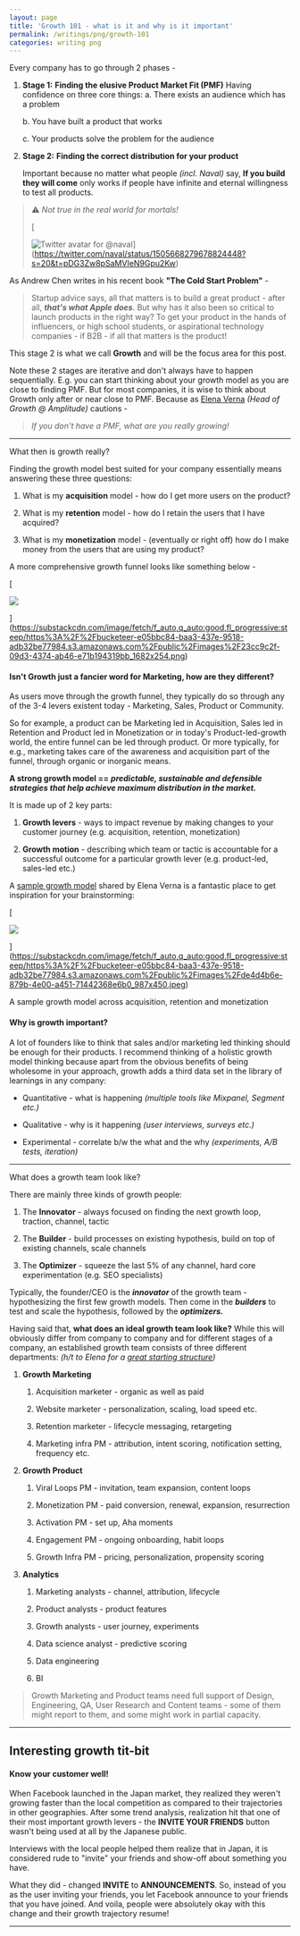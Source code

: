 ```yaml
---
layout: page
title: 'Growth 101 - what is it and why is it important'
permalink: /writings/png/growth-101
categories: writing png
---
```


Every company has to go through 2 phases -

1.  **Stage 1:** **Finding the elusive Product Market Fit (PMF)**
    Having confidence on three core things:
    a. There exists an audience which has a problem
        
    b. You have built a product that works
        
    c. Your products solve the problem for the audience
        
2.  **Stage 2:** **Finding the correct distribution for your product**
    
    Important because no matter what people *(incl. Naval)* say, **If you build they will come** only works if people have infinite and eternal willingness to test all products.
    

> ⚠️ *Not true in the real world for mortals!*
> 
> [
> 
> ![Twitter avatar for @naval](https://substackcdn.com/image/twitter_name/w_96/naval.jpg)](https://twitter.com/naval/status/1505668279678824448?s=20&t=pDG3Zw8pSaMVIeN9Gpu2Kw)

As Andrew Chen writes in his recent book **"The Cold Start Problem"** -

> Startup advice says, all that matters is to build a great product - after all, _**that's what Apple does**_. But why has it also been so critical to launch products in the right way? To get your product in the hands of influencers, or high school students, or aspirational technology companies - if B2B - if all that matters is the product!

This stage 2 is what we call **Growth** and will be the focus area for this post.

Note these 2 stages are iterative and don't always have to happen sequentially. E.g. you can start thinking about your growth model as you are close to finding PMF. But for most companies, it is wise to think about Growth only after or near close to PMF. Because as [Elena Verna](https://www.linkedin.com/in/elenaverna/) _(Head of Growth @ Amplitude)_ cautions -

> *If you don't have a PMF, what are you really growing!*

* * *

What then is growth really?


Finding the growth model best suited for your company essentially means answering these three questions:

1.  What is my **acquisition** model - how do I get more users on the product?
    
2.  What is my **retention** model - how do I retain the users that I have acquired?
    
3.  What is my **monetization** model - (eventually or right off) how do I make money from the users that are using my product?
    

A more comprehensive growth funnel looks like something below -

[

![](https://bucketeer-e05bbc84-baa3-437e-9518-adb32be77984.s3.amazonaws.com/public/images/23cc9c2f-09d3-4374-ab46-e71b194319bb_1682x254.png)



](https://substackcdn.com/image/fetch/f_auto,q_auto:good,fl_progressive:steep/https%3A%2F%2Fbucketeer-e05bbc84-baa3-437e-9518-adb32be77984.s3.amazonaws.com%2Fpublic%2Fimages%2F23cc9c2f-09d3-4374-ab46-e71b194319bb_1682x254.png)

#### Isn't Growth just a fancier word for Marketing, how are they different?

As users move through the growth funnel, they typically do so through any of the 3-4 levers existent today - Marketing, Sales, Product or Community.

So for example, a product can be Marketing led in Acquisition, Sales led in Retention and Product led in Monetization or in today's Product-led-growth world, the entire funnel can be led through product. Or more typically, for e.g., marketing takes care of the awareness and acquisition part of the funnel, through organic or inorganic means.

**A strong growth model ==** _**predictable, sustainable and defensible strategies that help achieve maximum distribution in the market.**_ 

It is made up of 2 key parts:

1.  **Growth levers** - ways to impact revenue by making changes to your customer journey (e.g. acquisition, retention, monetization)
    
2.  **Growth motion** - describing which team or tactic is accountable for a successful outcome for a particular growth lever (e.g. product-led, sales-led etc.)
    

A [sample growth model](https://miro.com/app/board/o9J_lmREpH0=/) shared by Elena Verna is a fantastic place to get inspiration for your brainstorming:

[

![](https://bucketeer-e05bbc84-baa3-437e-9518-adb32be77984.s3.amazonaws.com/public/images/de4d4b6e-879b-4e00-a451-71442368e6b0_987x450.jpeg)



](https://substackcdn.com/image/fetch/f_auto,q_auto:good,fl_progressive:steep/https%3A%2F%2Fbucketeer-e05bbc84-baa3-437e-9518-adb32be77984.s3.amazonaws.com%2Fpublic%2Fimages%2Fde4d4b6e-879b-4e00-a451-71442368e6b0_987x450.jpeg)

A sample growth model across acquisition, retention and monetization

#### Why is growth important?

A lot of founders like to think that sales and/or marketing led thinking should be enough for their products. I recommend thinking of a holistic growth model thinking because apart from the obvious benefits of being wholesome in your approach, growth adds a third data set in the library of learnings in any company:

*   Quantitative - what is happening _(multiple tools like Mixpanel, Segment etc.)_
    
*   Qualitative - why is it happening _(user interviews, surveys etc.)_
    
*   Experimental - correlate b/w the what and the why _(experiments, A/B tests, iteration)_
    

* * *

What does a growth team look like?

There are mainly three kinds of growth people:

1.  The **Innovator** - always focused on finding the next growth loop, traction, channel, tactic
    
2.  The **Builder** - build processes on existing hypothesis, build on top of existing channels, scale channels
    
3.  The **Optimizer** - squeeze the last 5% of any channel, hard core experimentation (e.g. SEO specialists)
    

Typically, the founder/CEO is the _**innovator**_ of the growth team - hypothesizing the first few growth models. Then come in the _**builders**_ to test and scale the hypothesis, followed by the _**optimizers.**_

Having said that, **what does an ideal growth team look like?** While this will obviously differ from company to company and for different stages of a company, an established growth team consists of three different departments: _(h/t to Elena for a [great starting structure](https://miro.com/miroverse/growth-team-structure/))_

1.  **Growth Marketing**
    
    1.  Acquisition marketer - organic as well as paid
        
    2.  Website marketer - personalization, scaling, load speed etc.
        
    3.  Retention marketer - lifecycle messaging, retargeting
        
    4.  Marketing infra PM - attribution, intent scoring, notification setting, frequency etc.
        
2.  **Growth Product**
    
    1.  Viral Loops PM - invitation, team expansion, content loops
        
    2.  Monetization PM - paid conversion, renewal, expansion, resurrection
        
    3.  Activation PM - set up, Aha moments
        
    4.  Engagement PM - ongoing onboarding, habit loops
        
    5.  Growth Infra PM - pricing, personalization, propensity scoring
        
3.  **Analytics**
    
    1.  Marketing analysts - channel, attribution, lifecycle
        
    2.  Product analysts - product features
        
    3.  Growth analysts - user journey, experiments
        
    4.  Data science analyst - predictive scoring
        
    5.  Data engineering
        
    6.  BI
        

> Growth Marketing and Product teams need full support of Design, Engineering, QA, User Research and Content teams - some of them might report to them, and some might work in partial capacity.

* * *

Interesting growth tit-bit
--------------------------

#### Know your customer well!

When Facebook launched in the Japan market, they realized they weren't growing faster than the local competition as compared to their trajectories in other geographies. After some trend analysis, realization hit that one of their most important growth levers - the **INVITE YOUR FRIENDS** button wasn't being used at all by the Japanese public.

Interviews with the local people helped them realize that in Japan, it is considered rude to "invite" your friends and show-off about something you have.

What they did - changed **INVITE** to **ANNOUNCEMENTS**. So, instead of you as the user inviting your friends, you let Facebook announce to your friends that you have joined. And voila, people were absolutely okay with this change and their growth trajectory resume!

* * *
